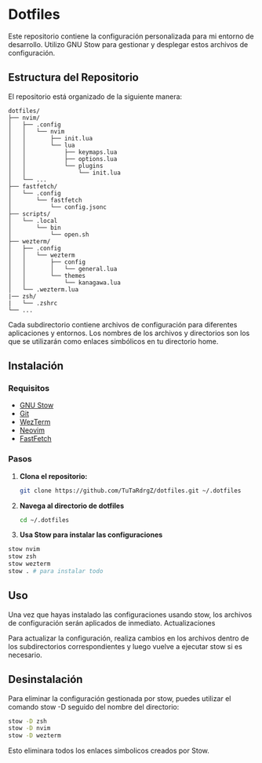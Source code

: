 # Dotfiles

Este repositorio contiene la configuración personalizada para mi entorno de desarrollo. Utilizo GNU Stow para gestionar y desplegar estos archivos de configuración. 

## Estructura del Repositorio

El repositorio está organizado de la siguiente manera:
```
dotfiles/
├── nvim/
│   ├── .config
│   │   └── nvim
│   │       ├── init.lua
│   │       └── lua
│   │           ├── keymaps.lua
│   │           ├── options.lua
│   │           └── plugins
│   │               └── init.lua
│   └── ...
├── fastfetch/
│   └── .config
│       └── fastfetch
│           └── config.jsonc
├── scripts/
│   └── .local
│       └── bin
│           └── open.sh
├── wezterm/
│   ├── .config
│   │   └── wezterm
│   │       ├── config
│   │       │   └── general.lua
│   │       └── themes
│   │           └── kanagawa.lua
│   └── .wezterm.lua
|── zsh/
|   └── .zshrc
└── ...
```

Cada subdirectorio contiene archivos de configuración para diferentes aplicaciones y entornos. Los nombres de los archivos y directorios son los que se utilizarán como enlaces simbólicos en tu directorio home.

## Instalación

### Requisitos

- [GNU Stow](https://www.gnu.org/software/stow/)
- [Git](https://git-scm.com/)
- [WezTerm](https://wezfurlong.org/wezterm/index.html)
- [Neovim](https://neovim.io/)
- [FastFetch](https://github.com/fastfetch-cli/fastfetch)

### Pasos

1. **Clona el repositorio:**

   ```bash
   git clone https://github.com/TuTaRdrgZ/dotfiles.git ~/.dotfiles
2. **Navega al directorio de dotfiles**
   ```bash
   cd ~/.dotfiles
3. **Usa Stow para instalar las configuraciones**
  ```bash
  stow nvim
  stow zsh
  stow wezterm
  stow . # para instalar todo
```
## Uso

Una vez que hayas instalado las configuraciones usando stow, los archivos de configuración serán aplicados de inmediato.
Actualizaciones

Para actualizar la configuración, realiza cambios en los archivos dentro de los subdirectorios correspondientes y luego vuelve a ejecutar stow si es necesario.

## Desinstalación

Para eliminar la configuración gestionada por stow, puedes utilizar el comando stow -D seguido del nombre del directorio:
```bash
stow -D zsh
stow -D nvim
stow -D wezterm
```
Esto eliminara todos los enlaces simbolicos creados por Stow.
